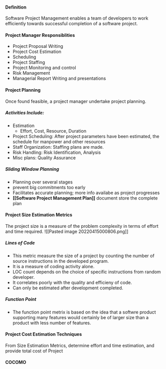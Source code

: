 #### Definition
Software Project Management enables a team of developers to work efficiently towards successful completion of a software project.

#### Project Manager Responsiblities
* Project Proposal Writing
* Project Cost Estimation
* Scheduling
* Project Staffing
* Project Monitoring and control
* Risk Management
* Managerial Report Writing and presentations

#### Project Planning
Once found feasible, a project manager undertake project planning.
##### Activities Include:
* Estimation
	* Effort, Cost, Resource, Duration
* Project Scheduling: After project parameters have been estimated, the schedule for manpower and other resources
* Staff Organization: Staffing plans are made.
* Risk Handling: Risk Identification, Analysis
* Misc plans: Quality Assurance

##### Sliding Window Planning
* Planning over several stages
* prevent big commitments too early
* Facilitates accurate planning; more info availabe as project progresses
* **[[Software Project Management Plan]]** document store the complete plan

#### Project Size Estimation Metrics
The project size is a measure of the problem complexity in terms of effort and time required.
![[Pasted image 20220415000806.png]]

##### Lines of Code
* This metric measure the size of a project by counting the number of source instructions in the developed program.
* It is a measure of coding activity alone.
* LOC count depends on the choice of specific instructions from random developer.
* It correlates poorly with the quality and efficieny of code.
* Can only be estimated after development completed.

##### Function Point
* The function point metrix is based on the idea that a softwre product supporting many features would certainly be of larger size than a product with less number of features.

#### Project Cost Estimation Techniques
From Size Estimation Metrics, determine effort and time estimation, and provide total cost of Project

#### COCOMO

